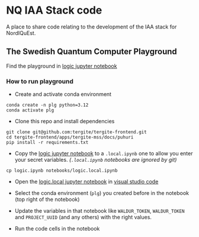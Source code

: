 # NQ IAA Stack code

A place to share code relating to the development of the IAA stack for NordIQuEst.

## The Swedish Quantum Computer Playground

Find the playground in [logic jupyter notebook](logic.ipynb)

### How to run playground

- Create and activate conda environment

```shell
conda create -n plg python=3.12
conda activate plg
```

- Clone this repo and install dependencies

```shell
git clone git@github.com:tergite/tergite-frontend.git
cd tergite-frontend/apps/tergite-mss/docs/puhuri
pip install -r requirements.txt
```

- Copy the [logic jupyter notebook](logic.ipynb) to a `.local.ipynb` one to allow you enter your secret variables.
  _(`.local.ipynb` notebooks are ignored by git)_

```shell
cp logic.ipynb notebooks/logic.local.ipynb
```

- Open the [logic.local jupyter notebook](logic.local.ipynb) in [visual studio code](https://code.visualstudio.com/download)

- Select the conda environment (`plg`) you created before in the notebook (top right of the notebook)
- Update the variables in that notebook like `WALDUR_TOKEN`, `WALDUR_TOKEN` and `PROJECT_UUID` (and any others) with the right values.
- Run the code cells in the notebook
